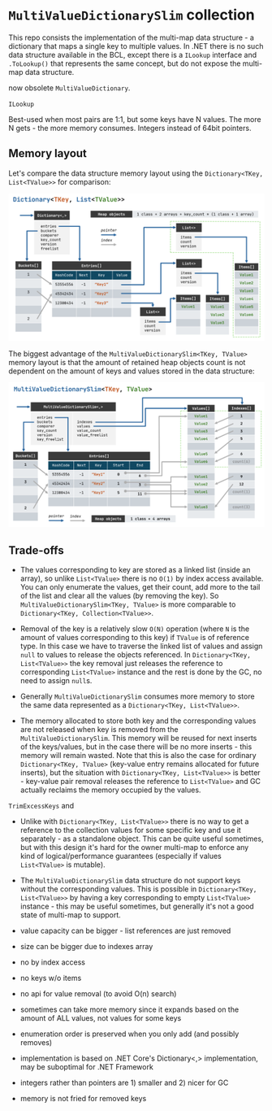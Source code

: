 # `MultiValueDictionarySlim` collection

This repo consists the implementation of the multi-map data structure - a dictionary that maps a single key to multiple values. In .NET there is no such data structure available in the BCL, except there is a `ILookup` interface and `.ToLookup()` that represents the same concept, but do not expose the multi-map data structure.

now obsolete `MultiValueDictionary`.

`ILookup`

Best-used when most pairs are 1:1, but some keys have N values.
The more N gets - the more memory consumes.
Integers instead of 64bit pointers.

## Memory layout

Let's compare the data structure memory layout using the `Dictionary<TKey, List<TValue>>` for comparison:

![](docs/slide2.png)

The biggest advantage of the `MultiValueDictionarySlim<TKey, TValue>` memory layout is that the amount of retained heap objects count is not dependent on the amount of keys and values stored in the data structure:

![](docs/slide1.png)



## Trade-offs

* The values corresponding to key are stored as a linked list (inside an array), so unlike `List<TValue>` there is no `O(1)` by index access available. You can only enumerate the values, get their count, add more to the tail of the list and clear all the values (by removing the key). So `MultiValueDictionarySlim<TKey, TValue>` is more comparable to `Dictionary<TKey, Collection<TValue>>`.

* Removal of the key is a relatively slow `O(N)` operation (where `N` is the amount of values corresponding to this key) if `TValue` is of reference type. In this case we have to traverse the linked list of values and assign `null` to values to release the objects referenced. In `Dictionary<TKey, List<TValue>>` the key removal just releases the reference to corresponding `List<TValue>` instance and the rest is done by the GC, no need to assign `null`s.

* Generally `MultiValueDictionarySlim` consumes more memory to store the same data represented as a `Dictionary<TKey, List<TValue>>`.

* The memory allocated to store both key and the corresponding values are not released when key is removed from the `MultiValueDictionarySlim`. This memory will be reused for next inserts of the keys/values, but in the case there will be no more inserts - this memory will remain wasted. Note that this is also the case for ordinary `Dictionary<TKey, TValue>` (key-value entry remains allocated for future inserts), but the situation with `Dictionary<TKey, List<TValue>>` is better - key-value pair removal releases the reference to `List<TValue>` and GC actually reclaims the memory occupied by the values.




`TrimExcessKeys` and 

* Unlike with `Dictionary<TKey, List<TValue>>` there is no way to get a reference to the collection values for some specific key and use it separately - as a standalone object. This can be quite useful sometimes, but with this design it's hard for the owner multi-map to enforce any kind of logical/performance guarantees (especially if values `List<TValue>` is mutable).  

* The `MultiValueDictionarySlim` data structure do not support keys without the corresponding values. This is possible in `Dictionary<TKey, List<TValue>>` by having a key corresponding to empty `List<TValue>` instance - this may be useful sometimes, but generally it's not a good state of multi-map to support.





* value capacity can be bigger - list<T> references are just removed

* size can be bigger due to indexes array
* no by index access
* no keys w/o items
* no api for value removal (to avoid O(n) search)
* sometimes can take more memory since it expands based on the amount of ALL values, not values for some keys
* enumeration order is preserved when you only add (and possibly removes)
* implementation is based on .NET Core's Dictionary<,> implementation, may be suboptimal for .NET Framework
* integers rather than pointers are 1) smaller and 2) nicer for GC
* memory is not fried for removed keys